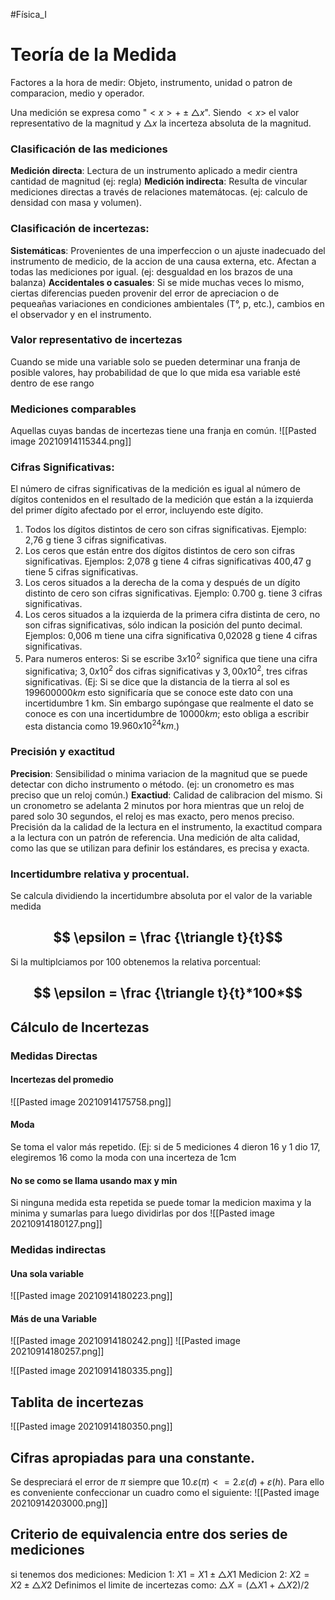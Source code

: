 #Física_I 
# Teoría de la Medida
Factores a la hora de medir: Objeto, instrumento, unidad o patron de comparacion, medio y operador.

Una medición se expresa como "$<x>+\pm \triangle x$". Siendo $<x>$ el valor representativo de la magnitud y $\triangle x$ la incerteza absoluta de la magnitud.

### Clasificación de las mediciones
**Medición directa**: Lectura de un instrumento aplicado a medir cientra cantidad de magnitud (ej: regla)
**Medición indirecta**: Resulta de vincular mediciones directas a través de relaciones matemátocas. (ej: calculo de densidad con masa y volumen).

### Clasificación de incertezas:
**Sistemáticas**: Provenientes de una imperfeccion o un ajuste inadecuado del instrumento de medicio, de la accion de una causa externa, etc. Afectan a todas las mediciones por igual. (ej: desgualdad en los brazos de una balanza)
**Accidentales o casuales**: Si se mide muchas veces lo mismo, ciertas diferencias pueden provenir del error de apreciacion o de pequeañas variaciones en condiciones ambientales (T°, p, etc.), cambios en el observador y en el instrumento.

### Valor representativo de incertezas
Cuando se mide una variable solo se pueden determinar una franja de posible valores, hay probabilidad de que lo que mida esa variable esté dentro de ese rango

### Mediciones comparables
Aquellas cuyas bandas de incertezas tiene una franja en común.
![[Pasted image 20210914115344.png]]

### Cifras Significativas: 
El número de cifras significativas de la medición es igual al número de dígitos contenidos en
el resultado de la medición que están a la izquierda del primer dígito afectado por el error,
incluyendo este dígito.
1) Todos los dígitos distintos de cero son cifras significativas.
Ejemplo: 2,76 g tiene 3 cifras significativas.
2) Los ceros que están entre dos dígitos distintos de cero son cifras significativas.
Ejemplos: 2,078 g tiene 4 cifras significativas
400,47 g tiene 5 cifras significativas.
3) Los ceros situados a la derecha de la coma y después de un dígito distinto de cero son
cifras significativas.
Ejemplo: 0.700 g. tiene 3 cifras significativas.
4) Los ceros situados a la izquierda de la primera cifra distinta de cero, no son cifras
significativas, sólo indican la posición del punto decimal.
Ejemplos: 0,006 m tiene una cifra significativa
0,02028 g tiene 4 cifras significativas.
5) Para numeros enteros: Si se escribe $3 x 10^2$ significa que tiene una cifra significativa; $3,0 x 10^2$ dos cifras significativas y $3,00 x 10^2$, tres cifras significativas. (Ej: Si se dice que la distancia de la tierra al sol es $199600000 km$ esto significaría
que se conoce este dato con una incertidumbre 1 km. Sin embargo supóngase que realmente el dato se conoce es con una incertidumbre de $10000 km$; esto obliga a escribir esta distancia como $19.960x10^24 km$.)

### Precisión y exactitud
**Precision**: Sensibilidad o minima variacion de la magnitud que se puede detectar con dicho instrumento o método. (ej: un cronometro es mas preciso que un reloj común.)
**Exactiud**: Calidad de calibracion del mismo. Si un cronometro se adelanta 2 minutos por hora mientras que un reloj de pared solo 30 segundos, el reloj es mas exacto, pero menos preciso.
Precisión da la calidad de la lectura en el instrumento, la exactitud compara a la lectura con un patrón de referencia. Una medición de alta calidad, como las que se utilizan para definir los estándares, es precisa y exacta.

### Incertidumbre relativa y procentual.

Se calcula dividiendo la incertidumbre absoluta por el valor de la variable medida
## $$ \epsilon = \frac {\triangle t}{t}$$
Si la multiplciamos por 100 obtenemos la relativa porcentual:
## $$ \epsilon = \frac {\triangle t}{t}*100*$$

## Cálculo de Incertezas
### Medidas Directas
#### Incertezas del promedio
![[Pasted image 20210914175758.png]]

#### Moda
Se toma el valor más repetido. (Ej: si de 5 mediciones 4 dieron 16 y 1 dio 17, elegiremos 16 como la moda con una incerteza de 1cm

#### No se como se llama usando max y min

Si ninguna medida esta repetida se puede tomar la medicion maxima y la minima y sumarlas para luego dividirlas por dos
![[Pasted image 20210914180127.png]]

### Medidas indirectas
#### Una sola variable
![[Pasted image 20210914180223.png]]

#### Más de una Variable
![[Pasted image 20210914180242.png]]
![[Pasted image 20210914180257.png]]

![[Pasted image 20210914180335.png]]

## Tablita de incertezas 
![[Pasted image 20210914180350.png]]

## Cifras apropiadas para una constante.
Se despreciará el error de $\pi$ siempre que $10. \varepsilon (\pi) <= 2. \varepsilon (d) +\varepsilon (h)$. Para ello es conveniente
confeccionar un cuadro como el siguiente:
![[Pasted image 20210914203000.png]]

## Criterio de equivalencia entre dos series de mediciones
si tenemos dos mediciones:
Medicion 1: $X1 = X1 \pm \triangle X1$
Medicion 2: $X2 = X2 \pm \triangle X2$
Definimos el limite de incertezas como: $\triangle X =(\triangle X1+\triangle X2)/2$
